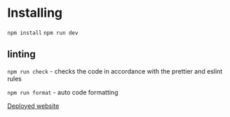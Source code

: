 # Installing

`npm install`
`npm run dev`

## linting

`npm run check` - checks the code in accordance with the prettier and eslint rules

`npm run format` - auto code formatting

[Deployed website](https://millionaire-game-inky.vercel.app/)
